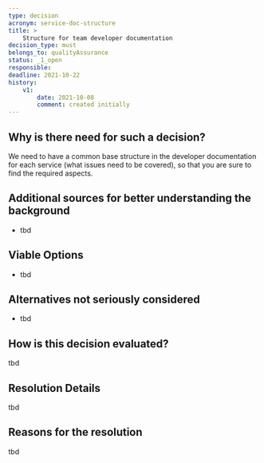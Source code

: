 ```yaml
---
type: decision
acronym: service-doc-structure
title: >
    Structure for team developer documentation
decision_type: must
belongs_to: qualityAssurance
status: _1_open
responsible: 
deadline: 2021-10-22
history:
    v1:
        date: 2021-10-08
        comment: created initially      
---
```


## Why is there need for such a decision?

We need to have a common base structure in the developer documentation for each service (what issues need to be 
covered), so that you are sure to find the required aspects. 

## Additional sources for better understanding the background

* tbd

## Viable Options

* tbd


## Alternatives not seriously considered

* tbd


## How is this decision evaluated?

tbd
 
## Resolution Details

tbd

## Reasons for the resolution

tbd

